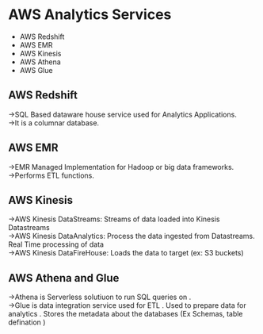 # AWS Analytics Services

* AWS Redshift 
* AWS EMR
* AWS Kinesis
* AWS Athena 
* AWS Glue


## AWS Redshift 

->SQL Based dataware house service used for Analytics Applications.<br>
->It is a columnar database.<br>

## AWS EMR

->EMR Managed Implementation for Hadoop or big data frameworks.<br>
->Performs ETL functions.<br>

## AWS Kinesis

->AWS Kinesis DataStreams:  Streams of data loaded into Kinesis Datastreams <br>
->AWS Kinesis DataAnalytics: Process the data ingested from Datastreams. Real Time processing of data <br>
->AWS Kinesis DataFireHouse: Loads the data to target (ex: S3 buckets)<br>


## AWS Athena and Glue

->Athena is Serverless solutiuon to run SQL queries on .<br>
->Glue is data integration service used for ETL . Used to prepare data for analytics . Stores the metadata about the databases (Ex Schemas, table defination )<br>


